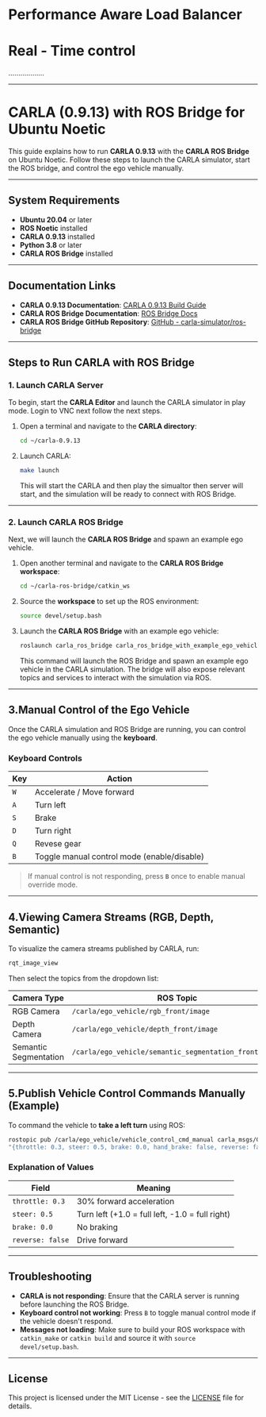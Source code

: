 # Performance Aware Load Balancer 
# Real - Time control
..................
____________________________
# CARLA (0.9.13) with ROS Bridge for Ubuntu Noetic

This guide explains how to run **CARLA 0.9.13** with the **CARLA ROS Bridge** on Ubuntu Noetic. Follow these steps to launch the CARLA simulator, start the ROS bridge, and control the ego vehicle manually.

---

## System Requirements

- **Ubuntu 20.04** or later
- **ROS Noetic** installed
- **CARLA 0.9.13** installed
- **Python 3.8** or later
- **CARLA ROS Bridge** installed

---

## Documentation Links

- **CARLA 0.9.13 Documentation**: [CARLA 0.9.13 Build Guide](https://carla.readthedocs.io/en/0.9.13/build_linux/)
- **CARLA ROS Bridge Documentation**: [ROS Bridge Docs](https://carla.readthedocs.io/projects/ros-bridge/en/latest/ros_installation_ros1/)
- **CARLA ROS Bridge GitHub Repository**: [GitHub - carla-simulator/ros-bridge](https://github.com/carla-simulator/ros-bridge)

---

## Steps to Run CARLA with ROS Bridge

### 1. Launch CARLA Server

To begin, start the **CARLA Editor** and launch the CARLA simulator in play mode.
Login to VNC next follow the next steps.

1. Open a terminal and navigate to the **CARLA directory**:
    ```bash
    cd ~/carla-0.9.13
    ```

2. Launch CARLA:
    ```bash
    make launch
    ```

    This will start the CARLA and then play the simualtor then server will start, and the simulation will be ready to connect with ROS Bridge.

---

### 2. Launch CARLA ROS Bridge

Next, we will launch the **CARLA ROS Bridge** and spawn an example ego vehicle.

1. Open another terminal and navigate to the **CARLA ROS Bridge workspace**:
    ```bash
    cd ~/carla-ros-bridge/catkin_ws
    ```

2. Source the **workspace** to set up the ROS environment:
    ```bash
    source devel/setup.bash
    ```

3. Launch the **CARLA ROS Bridge** with an example ego vehicle:
    ```bash
    roslaunch carla_ros_bridge carla_ros_bridge_with_example_ego_vehicle.launch
    ```

    This command will launch the ROS Bridge and spawn an example ego vehicle in the CARLA simulation. The bridge will also expose relevant topics and services to interact with the simulation via ROS.

---

## 3.Manual Control of the Ego Vehicle

Once the CARLA simulation and ROS Bridge are running, you can control the ego vehicle manually using the **keyboard**.

### Keyboard Controls

| Key | Action                                      |
| --- | ------------------------------------------- |
| `W` | Accelerate / Move forward                   |
| `A` | Turn left                                   |
| `S` | Brake                                       |
| `D` | Turn right                                  |
| `Q` | Revese gear                                 |
| `B` | Toggle manual control mode (enable/disable) |

> If manual control is not responding, press **`B`** once to enable manual override mode.

---

## 4.Viewing Camera Streams (RGB, Depth, Semantic)

To visualize the camera streams published by CARLA, run:

```bash
rqt_image_view
```

Then select the topics from the dropdown list:

| Camera Type           | ROS Topic                                              |
| --------------------- | ------------------------------------------------------ |
| RGB Camera            | `/carla/ego_vehicle/rgb_front/image`                   |
| Depth Camera          | `/carla/ego_vehicle/depth_front/image`                 |
| Semantic Segmentation | `/carla/ego_vehicle/semantic_segmentation_front/image` |

---

## 5.Publish Vehicle Control Commands Manually (Example)

To command the vehicle to **take a left turn** using ROS:

```bash
rostopic pub /carla/ego_vehicle/vehicle_control_cmd_manual carla_msgs/CarlaEgoVehicleControl \
"{throttle: 0.3, steer: 0.5, brake: 0.0, hand_brake: false, reverse: false, gear: 0, manual_gear_shift: false}"
```

### Explanation of Values

| Field            | Meaning                                         |
| ---------------- | ----------------------------------------------- |
| `throttle: 0.3`  | 30% forward acceleration                        |
| `steer: 0.5`     | Turn left (+1.0 = full left, -1.0 = full right) |
| `brake: 0.0`     | No braking                                      |
| `reverse: false` | Drive forward                                   |

---

## Troubleshooting

- **CARLA is not responding**: Ensure that the CARLA server is running before launching the ROS Bridge.
- **Keyboard control not working**: Press `B` to toggle manual control mode if the vehicle doesn't respond.
- **Messages not loading**: Make sure to build your ROS workspace with `catkin_make` or `catkin build` and source it with `source devel/setup.bash`.

---

## License

This project is licensed under the MIT License - see the [LICENSE](LICENSE) file for details.
